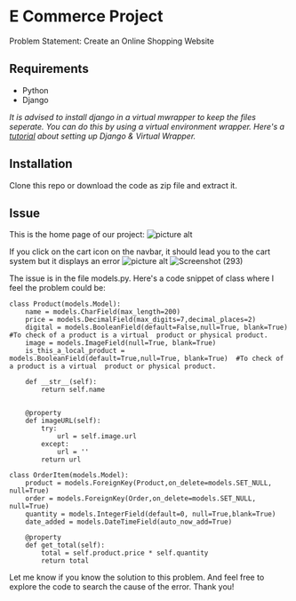 # E Commerce Project
  
 Problem Statement: Create an Online Shopping Website
  
## Requirements ##

 - Python 
 - Django
 
_It is advised to install django in a virtual mwrapper to keep the files seperate. You can do this by using a virtual environment wrapper. Here's a [tutorial](https://www.youtube.com/watch?v=VuETrwKYLTM&t=10s") about setting up Django & Virtual Wrapper._

## Installation ##

Clone this repo or download the code as zip file and extract it.

## Issue ## 
 This is the home page of our project:
 ![picture alt](https://pic8.co/sh/puoHti.png)
 
 If you click on the cart icon on the navbar, it should lead you to the cart system but it displays an error
![picture alt](https://pic8.co/sh/yDfUBN.png)
![Screenshot (293)](https://user-images.githubusercontent.com/64654648/120106970-b6170700-c17c-11eb-85bc-52629d699cc1.png)


The issue is in the file models.py. Here's a code snippet of class where I feel the problem could be:
``` 
class Product(models.Model):
    name = models.CharField(max_length=200)
    price = models.DecimalField(max_digits=7,decimal_places=2)
    digital = models.BooleanField(default=False,null=True, blank=True)  #To check of a product is a virtual  product or physical product.
    image = models.ImageField(null=True, blank=True)
    is_this_a_local_product = models.BooleanField(default=True,null=True, blank=True)  #To check of a product is a virtual  product or physical product.
    
    def __str__(self):
        return self.name
    

    @property
    def imageURL(self):
        try:
            url = self.image.url 
        except:
            url = ''
        return url
        
class OrderItem(models.Model):
    product = models.ForeignKey(Product,on_delete=models.SET_NULL, null=True)
    order = models.ForeignKey(Order,on_delete=models.SET_NULL, null=True)
    quantity = models.IntegerField(default=0, null=True,blank=True)
    date_added = models.DateTimeField(auto_now_add=True)

    @property
    def get_total(self):
        total = self.product.price * self.quantity
        return total
```
Let me know if you know the solution to this problem. And feel free to explore the code to search the cause of the error. Thank you!
